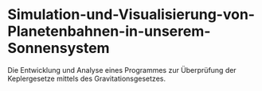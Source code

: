 # Simulation-und-Visualisierung-von-Planetenbahnen-in-unserem-Sonnensystem
Die Entwicklung und Analyse eines Programmes zur Überprüfung der Keplergesetze mittels des Gravitationsgesetzes.
